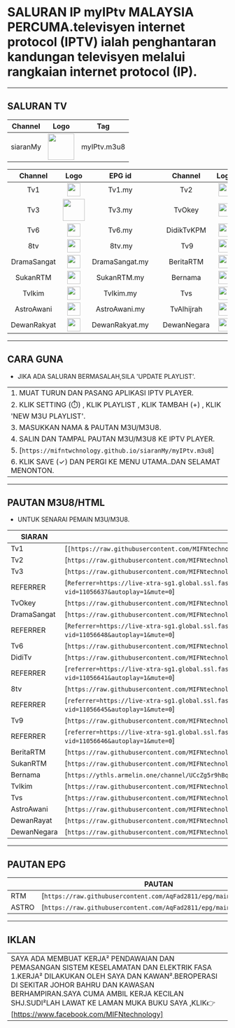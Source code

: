 # SALURAN IP myIPtv MALAYSIA PERCUMA.televisyen internet protocol (IPTV) ialah penghantaran kandungan televisyen melalui rangkaian internet protocol (IP).

___
## SALURAN TV

| Channel | Logo | Tag |
|:----------:|:--------:|:---------:|
| siaranMy | <img height="60" weight="70" src="https://mifntechnology.github.io/siaranMy/logo_mifn.png"/> | myIPtv.m3u8 |

| Channel | Logo | EPG id | | Channel | Logo | EPG id |
|:------:|:-----:|:-----:|-|:------:|:------:|:-----:|
| Tv1 | <img height="30" weight="40"                                                                                          src="https://d229kpbsb5jevy.cloudfront.net/mytv/content/common/mobile/channel/logos/tv1-banner-1685020927481.png"/> | Tv1.my || Tv2 | <img height="30" weight="40" src="https://rtm-images.glueapi.io/320x0/live_channel/SALURAN_1920x1080px_TV2.jpg"/>|Tv2.my| 
|Tv3| <img height="50" weight="50" src="https://www.xtra.com.my/live-tv/assets/img/tv3.png"/> | Tv3.my || TvOkey | <img height="30" weight="40" src="https://rtm-images.glueapi.io/320x0/live_channel/SALURAN_1920x1080px_TVOKEY.jpg"/> | TvOkey.my |
| Tv6 | <img height="30" weight="40" src="https://d229kpbsb5jevy.cloudfront.net/mytv/content/common/mobile/channel/logos/eyqwgr.png"/> | Tv6.my || DidikTvKPM | <img height="30" weight="40" src="https://www.xtra.com.my/live-tv/assets/img/ntv7.png"/> | DidikTvKPM.my |
| 8tv | <img height="30" weight="40" src="https://headend-api.tonton.com.my/v100/imageHelper.php?id=6420325:378:CHANNEL:IMAGE:png&w=200&appID=TONTON"/> | 8tv.my || Tv9 | <img height="30" weight="40" src="https://headend-api.tonton.com.my/v100/imageHelper.php?id=6420326:378:CHANNEL:IMAGE:png&w=200&appID=TONTON"/> | Tv9.my |
| DramaSangat | <img height="30" weight="40" src="https://www.xtra.com.my/live-tv/assets/img/dramasangat.png"/> | DramaSangat.my || BeritaRTM | <img height="30" weight="40"  src="https://rtm-images.glueapi.io/320x0/live_channel/berita_bckg.png"/> | BeritaRTM.my |
| SukanRTM | <img height="30" weight="40" src="https://d229kpbsb5jevy.cloudfront.net/mytv/content/common/mobile/channel/logos/sukan-rtm-banner-1685021195853.png"/> | SukanRTM.my || Bernama | <img height="30" weight="40" src="https://d229kpbsb5jevy.cloudfront.net/mytv/content/common/mobile/channel/logos/iptdrv.png"/> | Bernama.my |
| TvIkim | <img height="30" weight="40" src="https://www.tvikim.my/images/header-tvikim-logo-white.png"/> | TvIkim.my || Tvs | <img height="30" weight="40" src="https://s3.tvstv.my/wp-content/uploads/2023/05/TVS-Logo-130x80px-v2.png"/> | Tvs.my |
| AstroAwani | <img height="30" weight="40" src="https://1.bp.blogspot.com/-w_6i4b4Io2M/Wj9STvlncHI/AAAAAAAAJ2E/xRPFIZjQrrgumxCKCGvc-kSxvKPxqEnZwCLcBGAs/w320-h178/awani.jpg"/> | AstroAwani.my | |TvAlhijrah | <img height="30" weight="40" src="https://d229kpbsb5jevy.cloudfront.net/mytv/content/common/mobile/channel/logos/fsgtlo.png"/> | TvAlhijrah.my |
| DewanRakyat | <img height="30" weight="40" src="https://upload.wikimedia.org/wikipedia/commons/2/2a/RTM_Parlimen.png"/> | DewanRakyat.my || DewanNegara | <img height="30" weight="40" src="https://upload.wikimedia.org/wikipedia/commons/2/2a/RTM_Parlimen.png"/> | DewanNegara.my | />

___
## CARA GUNA
- JIKA ADA SALURAN BERMASALAH,SILA 'UPDATE PLAYLIST'.

||
|-|
| 1. MUAT TURUN DAN PASANG APLIKASI IPTV PLAYER.
| 2. KLIK SETTING (⏱️) , KLIK PLAYLIST , KLIK TAMBAH (+) , KLIK 'NEW M3U PLAYLIST'.
| 3. MASUKKAN NAMA & PAUTAN M3U/M3U8.
| 4. SALIN DAN TAMPAL PAUTAN M3U/M3U8 KE IPTV PLAYER.
| 5. [`https://mifntwchnology.github.io/siaranMy/myIPtv.m3u8`]
| 6. KLIK SAVE (✓) DAN PERGI KE MENU UTAMA..DAN SELAMAT MENONTON. |
___
## PAUTAN M3U8/HTML
- UNTUK SENARAI PEMAIN M3U/M3U8.

|SIARAN|LINK|
|--|--|
|Tv1|[`[https://raw.githubusercontent.com/MIFNtechnology/siaranMy/main/channels/Tv1/index.m3u8`]|
|Tv2|[`https://raw.githubusercontent.com/MIFNtechnology/siaranMy/main/channels/Tv2/index.m3u8`]|
|Tv3|[`https://raw.githubusercontent.com/MIFNtechnology/siaranMy/main/channels/Tv3/index.m3u8`]|
|REFERRER|[`Referrer=https://live-xtra-sg1.global.ssl.fastly.net/embed/index.html?vid=11056637&autoplay=1&mute=0`]|   
|TvOkey|[`https://raw.githubusercontent.com/MIFNtechnology/siaranMy/main/channels/TvOkey/index.m3u8`]|
|DramaSangat|[`https://raw.githubusercontent.com/MIFNtechnology/siaranMy/main/channels/DramaSangat/index.m3u8`]|
|REFERRER|[`Referrer=https://live-xtra-sg1.global.ssl.fastly.net/embed/index.html?vid=11056648&autoplay=1&mute=0`]|
|Tv6|[`https://raw.githubusercontent.com/MIFNtechnology/siaranMy/main/channels/Tv6/index.m3u8`]|
|DidiTv|[`https://raw.githubusercontent.com/MIFNtechnology/siaranMy/main/channels/DidikTvKPM/index.m3u8`]|
|REFERRER|[`referrer=https://live-xtra-sg1.global.ssl.fastly.net/embed/index.html?vid=11056641&autoplay=1&mute=0`]|
|8tv|[`https://raw.githubusercontent.com/MIFNtechnology/siaranMy/main/channels/8tv/index.m3u8`]|
|REFERRER|[`referrer=https://live-xtra-sg1.global.ssl.fastly.net/embed/index.html?vid=11056645&autoplay=1&mute=0`]|
|Tv9|[`https://raw.githubusercontent.com/MIFNtechnology/siaranMy/main/channels/Tv9/index.m3u8`]|
|REFERRER|[`referrer=https://live-xtra-sg1.global.ssl.fastly.net/embed/index.html?vid=11056646&autoplay=1&mute=0`]|
|BeritaRTM|[`https://raw.githubusercontent.com/MIFNtechnology/siaranMy/main/channels/BeritaRTM/index.m3u8`]|
|SukanRTM|[`https://raw.githubusercontent.com/MIFNtechnology/siaranMy/main/channels/SukanRTM/index.m3u8`]|
|Bernama|[`https://ythls.armelin.one/channel/UCcZg5r9hBqK_VPUT2I7eYVw.m3u8`]|
|TvIkim|[`https://raw.githubusercontent.com/MIFNtechnology/siaranMy/main/channels/TvIkim/index.m3u8`]|
|Tvs|[`https://raw.githubusercontent.com/MIFNtechnology/siaranMy/main/channels/Tvs/index.m3u8`]|
|AstroAwani|[`https://raw.githubusercontent.com/MIFNtechnology/siaranMy/main/channels/AstroAwani/index.m3u8`]|
|DewanRayat|[`https://raw.githubusercontent.com/MIFNtechnology/siaranMy/main/channels/DewanRakyat/index.m3u8`]|
|DewanNegara|[`https://raw.githubusercontent.com/MIFNtechnology/siaranMy/main/channels/DewanNegara/index.m3u8`]|
___
## PAUTAN EPG
|   | PAUTAN |
|--|--|
| RTM | [`https://raw.githubusercontent.com/AqFad2811/epg/main/rtmklik.xml`] |
| ASTRO | [`https://raw.githubusercontent.com/AqFad2811/epg/main/astro.xml`] |
___
## IKLAN
||
|--|
|SAYA ADA MEMBUAT KERJA² PENDAWAIAN DAN PEMASANGAN SISTEM KESELAMATAN DAN ELEKTRIK FASA 1.KERJA² DILAKUKAN OLEH SAYA DAN KAWAN².BEROPERASI DI SEKITAR JOHOR BAHRU DAN KAWASAN BERHAMPIRAN.SAYA CUMA AMBIL KERJA KECILAN SHJ.SUDI²LAH LAWAT KE LAMAN MUKA BUKU SAYA ,KLIK👉<link><url> [https://www.facebook.com/MIFNtechnology] </url>|
